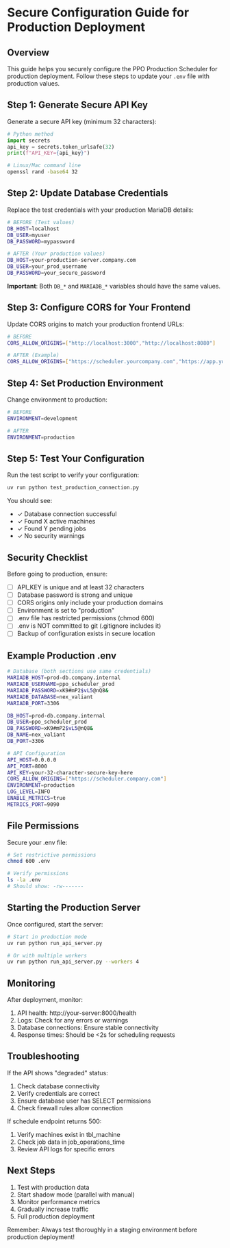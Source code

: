 # Secure Configuration Guide for Production Deployment

## Overview

This guide helps you securely configure the PPO Production Scheduler for production deployment. Follow these steps to update your `.env` file with production values.

## Step 1: Generate Secure API Key

Generate a secure API key (minimum 32 characters):

```python
# Python method
import secrets
api_key = secrets.token_urlsafe(32)
print(f"API_KEY={api_key}")
```

```bash
# Linux/Mac command line
openssl rand -base64 32
```

## Step 2: Update Database Credentials

Replace the test credentials with your production MariaDB details:

```bash
# BEFORE (Test values)
DB_HOST=localhost
DB_USER=myuser
DB_PASSWORD=mypassword

# AFTER (Your production values)
DB_HOST=your-production-server.company.com
DB_USER=your_prod_username
DB_PASSWORD=your_secure_password
```

**Important**: Both `DB_*` and `MARIADB_*` variables should have the same values.

## Step 3: Configure CORS for Your Frontend

Update CORS origins to match your production frontend URLs:

```bash
# BEFORE
CORS_ALLOW_ORIGINS=["http://localhost:3000","http://localhost:8080"]

# AFTER (Example)
CORS_ALLOW_ORIGINS=["https://scheduler.yourcompany.com","https://app.yourcompany.com"]
```

## Step 4: Set Production Environment

Change environment to production:

```bash
# BEFORE
ENVIRONMENT=development

# AFTER
ENVIRONMENT=production
```

## Step 5: Test Your Configuration

Run the test script to verify your configuration:

```bash
uv run python test_production_connection.py
```

You should see:
- ✓ Database connection successful
- ✓ Found X active machines
- ✓ Found Y pending jobs
- ✓ No security warnings

## Security Checklist

Before going to production, ensure:

- [ ] API_KEY is unique and at least 32 characters
- [ ] Database password is strong and unique
- [ ] CORS origins only include your production domains
- [ ] Environment is set to "production"
- [ ] .env file has restricted permissions (chmod 600)
- [ ] .env is NOT committed to git (.gitignore includes it)
- [ ] Backup of configuration exists in secure location

## Example Production .env

```bash
# Database (both sections use same credentials)
MARIADB_HOST=prod-db.company.internal
MARIADB_USERNAME=ppo_scheduler_prod
MARIADB_PASSWORD=xK9#mP2$vL5@nQ8&
MARIADB_DATABASE=nex_valiant
MARIADB_PORT=3306

DB_HOST=prod-db.company.internal
DB_USER=ppo_scheduler_prod
DB_PASSWORD=xK9#mP2$vL5@nQ8&
DB_NAME=nex_valiant
DB_PORT=3306

# API Configuration
API_HOST=0.0.0.0
API_PORT=8000
API_KEY=your-32-character-secure-key-here
CORS_ALLOW_ORIGINS=["https://scheduler.company.com"]
ENVIRONMENT=production
LOG_LEVEL=INFO
ENABLE_METRICS=true
METRICS_PORT=9090
```

## File Permissions

Secure your .env file:

```bash
# Set restrictive permissions
chmod 600 .env

# Verify permissions
ls -la .env
# Should show: -rw-------
```

## Starting the Production Server

Once configured, start the server:

```bash
# Start in production mode
uv run python run_api_server.py

# Or with multiple workers
uv run python run_api_server.py --workers 4
```

## Monitoring

After deployment, monitor:
1. API health: http://your-server:8000/health
2. Logs: Check for any errors or warnings
3. Database connections: Ensure stable connectivity
4. Response times: Should be <2s for scheduling requests

## Troubleshooting

If the API shows "degraded" status:
1. Check database connectivity
2. Verify credentials are correct
3. Ensure database user has SELECT permissions
4. Check firewall rules allow connection

If schedule endpoint returns 500:
1. Verify machines exist in tbl_machine
2. Check job data in job_operations_time
3. Review API logs for specific errors

## Next Steps

1. Test with production data
2. Start shadow mode (parallel with manual)
3. Monitor performance metrics
4. Gradually increase traffic
5. Full production deployment

Remember: Always test thoroughly in a staging environment before production deployment!